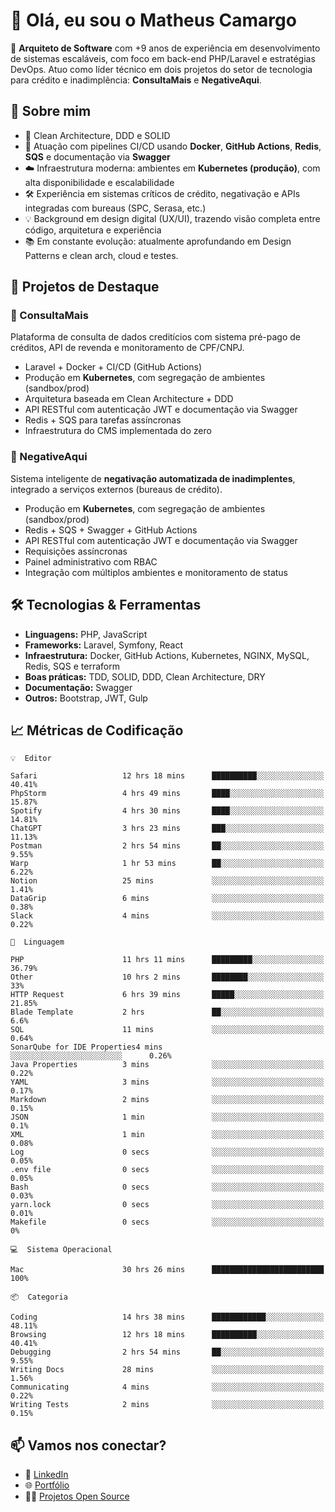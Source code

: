 # 👋 Olá, eu sou o Matheus Camargo

🎯 **Arquiteto de Software** com +9 anos de experiência em desenvolvimento de sistemas escaláveis, com foco em back-end PHP/Laravel e estratégias DevOps. Atuo como líder técnico em dois projetos do setor de tecnologia para crédito e inadimplência: **ConsultaMais** e **NegativeAqui**.

## 🧠 Sobre mim

- 🚀 Clean Architecture, DDD e SOLID
- 🔁 Atuação com pipelines CI/CD usando **Docker**, **GitHub Actions**, **Redis**, **SQS** e documentação via **Swagger**
- ☁️ Infraestrutura moderna: ambientes em **Kubernetes (produção)**, com alta disponibilidade e escalabilidade
- 🛠️ Experiência em sistemas críticos de crédito, negativação e APIs integradas com bureaus (SPC, Serasa, etc.)
- 💡 Background em design digital (UX/UI), trazendo visão completa entre código, arquitetura e experiência
- 📚 Em constante evolução: atualmente aprofundando em Design Patterns e clean arch, cloud e testes.

## 🚧 Projetos de Destaque

### 🔹 ConsultaMais
Plataforma de consulta de dados creditícios com sistema pré-pago de créditos, API de revenda e monitoramento de CPF/CNPJ.

- Laravel + Docker + CI/CD (GitHub Actions)
- Produção em **Kubernetes**, com segregação de ambientes (sandbox/prod)
- Arquitetura baseada em Clean Architecture + DDD
- API RESTful com autenticação JWT e documentação via Swagger
- Redis + SQS para tarefas assíncronas
- Infraestrutura do CMS implementada do zero

### 🔹 NegativeAqui
Sistema inteligente de **negativação automatizada de inadimplentes**, integrado a serviços externos (bureaus de crédito).

- Produção em **Kubernetes**, com segregação de ambientes (sandbox/prod)
- Redis + SQS + Swagger + GitHub Actions
- API RESTful com autenticação JWT e documentação via Swagger
- Requisições assíncronas
- Painel administrativo com RBAC
- Integração com múltiplos ambientes e monitoramento de status

## 🛠️ Tecnologias & Ferramentas

- **Linguagens:** PHP, JavaScript
- **Frameworks:** Laravel, Symfony, React
- **Infraestrutura:** Docker, GitHub Actions, Kubernetes, NGINX, MySQL, Redis, SQS e terraform
- **Boas práticas:** TDD, SOLID, DDD, Clean Architecture, DRY
- **Documentação:** Swagger
- **Outros:** Bootstrap, JWT, Gulp

## 📈 Métricas de Codificação

```text
💡  Editor

Safari                   12 hrs 18 mins      ██████████░░░░░░░░░░░░░░░     40.41%
PhpStorm                 4 hrs 49 mins       ████░░░░░░░░░░░░░░░░░░░░░     15.87%
Spotify                  4 hrs 30 mins       ████░░░░░░░░░░░░░░░░░░░░░     14.81%
ChatGPT                  3 hrs 23 mins       ███░░░░░░░░░░░░░░░░░░░░░░     11.13%
Postman                  2 hrs 54 mins       ██░░░░░░░░░░░░░░░░░░░░░░░      9.55%
Warp                     1 hr 53 mins        ██░░░░░░░░░░░░░░░░░░░░░░░      6.22%
Notion                   25 mins             ░░░░░░░░░░░░░░░░░░░░░░░░░      1.41%
DataGrip                 6 mins              ░░░░░░░░░░░░░░░░░░░░░░░░░      0.38%
Slack                    4 mins              ░░░░░░░░░░░░░░░░░░░░░░░░░      0.22%
```
```text
💬  Linguagem

PHP                      11 hrs 11 mins      █████████░░░░░░░░░░░░░░░░     36.79%
Other                    10 hrs 2 mins       ████████░░░░░░░░░░░░░░░░░        33%
HTTP Request             6 hrs 39 mins       █████░░░░░░░░░░░░░░░░░░░░     21.85%
Blade Template           2 hrs               ██░░░░░░░░░░░░░░░░░░░░░░░       6.6%
SQL                      11 mins             ░░░░░░░░░░░░░░░░░░░░░░░░░      0.64%
SonarQube for IDE Properties4 mins              ░░░░░░░░░░░░░░░░░░░░░░░░░      0.26%
Java Properties          3 mins              ░░░░░░░░░░░░░░░░░░░░░░░░░      0.22%
YAML                     3 mins              ░░░░░░░░░░░░░░░░░░░░░░░░░      0.17%
Markdown                 2 mins              ░░░░░░░░░░░░░░░░░░░░░░░░░      0.15%
JSON                     1 min               ░░░░░░░░░░░░░░░░░░░░░░░░░       0.1%
XML                      1 min               ░░░░░░░░░░░░░░░░░░░░░░░░░      0.08%
Log                      0 secs              ░░░░░░░░░░░░░░░░░░░░░░░░░      0.05%
.env file                0 secs              ░░░░░░░░░░░░░░░░░░░░░░░░░      0.05%
Bash                     0 secs              ░░░░░░░░░░░░░░░░░░░░░░░░░      0.03%
yarn.lock                0 secs              ░░░░░░░░░░░░░░░░░░░░░░░░░      0.01%
Makefile                 0 secs              ░░░░░░░░░░░░░░░░░░░░░░░░░         0%
```
```text
💻  Sistema Operacional

Mac                      30 hrs 26 mins      █████████████████████████       100%
```
```text
📦  Categoria

Coding                   14 hrs 38 mins      ████████████░░░░░░░░░░░░░     48.11%
Browsing                 12 hrs 18 mins      ██████████░░░░░░░░░░░░░░░     40.41%
Debugging                2 hrs 54 mins       ██░░░░░░░░░░░░░░░░░░░░░░░      9.55%
Writing Docs             28 mins             ░░░░░░░░░░░░░░░░░░░░░░░░░      1.56%
Communicating            4 mins              ░░░░░░░░░░░░░░░░░░░░░░░░░      0.22%
Writing Tests            2 mins              ░░░░░░░░░░░░░░░░░░░░░░░░░      0.15%
```

## 📫 Vamos nos conectar?

- 💼 [LinkedIn](https://www.linkedin.com/in/matheuscamargoxavier)
- 🌐 [Portfólio](https://matheuscamargo.co)
- 🧑‍💻 [Projetos Open Source](https://github.com/bymatheus)
